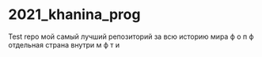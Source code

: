 # 2021_khanina_prog
Test repo
мой самый лучший репозиторий за всю историю мира ф о п ф отдельная страна внутри м ф т и 